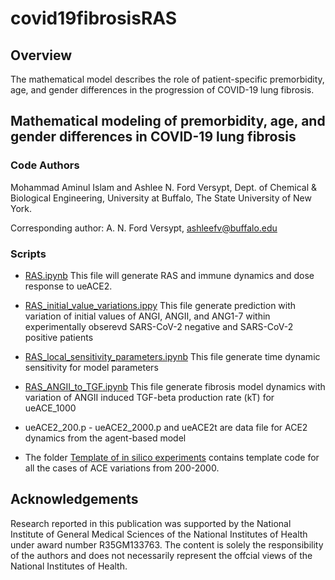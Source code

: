 # covid19fibrosisRAS

## Overview 
The mathematical model describes the role of patient-specific premorbidity, age, and gender differences in the progression of COVID-19 lung fibrosis.

## Mathematical modeling of premorbidity, age, and gender differences in COVID-19 lung fibrosis
### Code Authors
Mohammad Aminul Islam and Ashlee N. Ford Versypt, 
Dept. of Chemical & Biological Engineering,
University at Buffalo, The State University of New York.

Corresponding author: A. N. Ford Versypt, ashleefv@buffalo.edu

### Scripts

* [RAS.ipynb] This file will generate RAS and immune dynamics and dose response to ueACE2.

* [RAS_initial_value_variations.ippy] This file generate prediction with variation of initial values of ANGI, ANGII, and ANG1-7 within experimentally obserevd SARS-CoV-2 negative and SARS-CoV-2 positive patients

* [RAS_local_sensitivity_parameters.ipynb] This file generate time dynamic sensitivity for model parameters

* [RAS_ANGII_to_TGF.ipynb] This file generate fibrosis model dynamics with variation of ANGII induced TGF-beta production rate (kT) for ueACE_1000

* ueACE2_200.p - ueACE2_2000.p and ueACE2t are data file for ACE2 dynamics from the agent-based model

* The folder [Template of in silico experiments] contains template code for all the cases of ACE variations from 200-2000.


[RAS.ipynb]: https://github.com/ashleefv/covid19fibrosisRAS/blob/master/RAS.ipynb
[RAS_local_sensitivity_parameters.ipynb]: https://github.com/ashleefv/covid19fibrosisRAS/blob/master/RAS_local_sensitivity_parameters.ipynb
[RAS_initial_value_variations.ippy]: https://github.com/ashleefv/covid19fibrosisRAS/blob/master/RAS_initial_value_variations.ippy
[RAS_ANGII_to_TGF.ipynb]: https://github.com/ashleefv/covid19fibrosisRAS/blob/master/RAS_ANGII_to_TGF.ipynb
[Template of in silico experiments]: https://github.com/ashleefv/covid19fibrosisRAS/tree/master/Template%20of%20in%20silico%20experiments


## Acknowledgements
Research reported in this publication was supported by the National Institute of General Medical Sciences of the National Institutes of Health under award number R35GM133763. The content is solely the responsibility of the authors and does not necessarily represent the offcial views of the National Institutes of Health.
